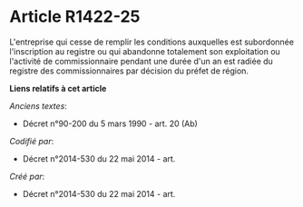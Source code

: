 # Article R1422-25

L'entreprise qui cesse de remplir les conditions auxquelles est subordonnée l'inscription au registre ou qui abandonne
totalement son exploitation ou l'activité de commissionnaire pendant une durée d'un an est radiée du registre des
commissionnaires par décision du préfet de région.

**Liens relatifs à cet article**

_Anciens textes_:

  - Décret n°90-200 du 5 mars 1990 - art. 20 (Ab)

_Codifié par_:

  - Décret n°2014-530 du 22 mai 2014 - art.

_Créé par_:

  - Décret n°2014-530 du 22 mai 2014 - art.
